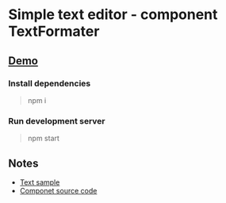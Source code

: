 # Simple text editor - component TextFormater

## [Demo](https://iurii-kyrylenko.github.io/test-agile/)

### Install dependencies
> npm i

### Run development server
> npm start

## Notes
+ [Text sample](src/text.service.js)
+ [Componet source code](src/text-formater/)
